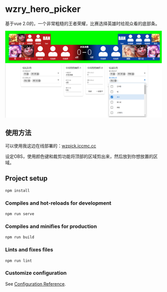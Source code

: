 # wzry_hero_picker

基于vue 2.0的，一个非常粗糙的王者荣耀，比赛选择英雄时给观众看的底部条。

![image-20230821171152266](./README.assets/image-20230821171152266.png)

## 使用方法

可以使用我这边在线部署的：[wzpick.iccmc.cc](https://wzpick.iccmc.cc)

设定OBS，使用颜色键和裁剪功能将顶部的区域剪出来，然后放到你想放置的区域。

## Project setup
```
npm install
```

### Compiles and hot-reloads for development
```
npm run serve
```

### Compiles and minifies for production
```
npm run build
```

### Lints and fixes files
```
npm run lint
```

### Customize configuration
See [Configuration Reference](https://cli.vuejs.org/config/).
